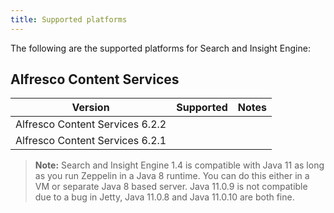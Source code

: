 ```yaml
---
title: Supported platforms
---
```


The following are the supported platforms for Search and Insight Engine:

## Alfresco Content Services

| Version | Supported | Notes |
| ------- | --------- | ----- |
| Alfresco Content Services 6.2.2 | | |
| Alfresco Content Services 6.2.1 | | |

> **Note:** Search and Insight Engine 1.4 is compatible with Java 11 as long as you run Zeppelin in a Java 8 runtime. You can do this either in a VM or separate Java 8 based server. Java 11.0.9 is not compatible due to a bug in Jetty, Java 11.0.8 and Java 11.0.10 are both fine.
